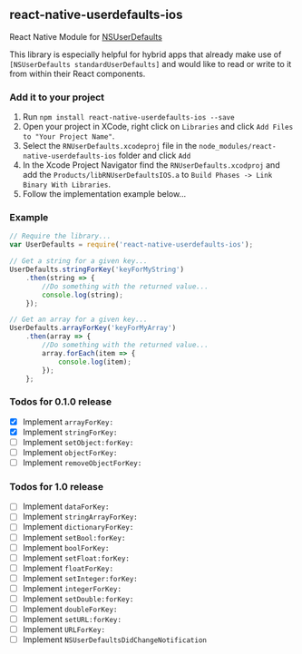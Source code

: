 ## react-native-userdefaults-ios
React Native Module for [NSUserDefaults](https://developer.apple.com/library/ios/documentation/Cocoa/Reference/Foundation/Classes/NSUserDefaults_Class/)

This library is especially helpful for hybrid apps that already make use of `[NSUserDefaults standardUserDefaults]` and would like to read or write to it from within their React components.

### Add it to your project

1. Run `npm install react-native-userdefaults-ios --save`
2. Open your project in XCode, right click on `Libraries` and click `Add
   Files to "Your Project Name"`.
3. Select the `RNUserDefaults.xcodeproj` file in the `node_modules/react-native-userdefaults-ios` folder and click `Add`
4. In the Xcode Project Navigator find the `RNUserDefaults.xcodproj` and add the  `Products/libRNUserDefaultsIOS.a` to `Build Phases -> Link Binary With Libraries`.
5. Follow the implementation example below...

### Example

```javascript
// Require the library...
var UserDefaults = require('react-native-userdefaults-ios');

// Get a string for a given key...
UserDefaults.stringForKey('keyForMyString')
    .then(string => {
        //Do something with the returned value...
        console.log(string);
    });

// Get an array for a given key...
UserDefaults.arrayForKey('keyForMyArray')
    .then(array => {
        //Do something with the returned value...
        array.forEach(item => {
            console.log(item);
        });
    };
```

### Todos for 0.1.0 release

- [x] Implement `arrayForKey:`
- [x] Implement `stringForKey:`
- [ ] Implement `setObject:forKey:`
- [ ] Implement `objectForKey:`
- [ ] Implement `removeObjectForKey:`

### Todos for 1.0 release

- [ ] Implement `dataForKey:`
- [ ] Implement `stringArrayForKey:`
- [ ] Implement `dictionaryForKey:`
- [ ] Implement `setBool:forKey:`
- [ ] Implement `boolForKey:`
- [ ] Implement `setFloat:forKey:`
- [ ] Implement `floatForKey:`
- [ ] Implement `setInteger:forKey:`
- [ ] Implement `integerForKey:`
- [ ] Implement `setDouble:forKey:`
- [ ] Implement `doubleForKey:`
- [ ] Implement `setURL:forKey:`
- [ ] Implement `URLForKey:`
- [ ] Implement `NSUserDefaultsDidChangeNotification`
